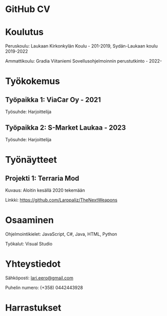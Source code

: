 
# GitHub CV

# Koulutus
Peruskoulu: Laukaan Kirkonkylän Koulu - 201-2019, Sydän-Laukaan koulu 2019-2022

Ammattikoulu: Gradia Viitaniemi Sovellusohjelmoinnin perustutkinto - 2022-

# Työkokemus
## Työpaikka 1: ViaCar Oy - 2021
Työsuhde: Harjoittelija

## Työpaikka 2: S-Market Laukaa - 2023
Työsuhde: Harjoittelija

# Työnäytteet
## Projekti 1: Terraria Mod

Kuvaus: Aloitin kesällä 2020 tekemään 

Linkki: https://github.com/Larppaliz/TheNextWeapons

# Osaaminen
Ohjelmointikielet: JavaScript, C#, Java, HTML, Python

Työkalut: Visual Studio

# Yhteystiedot
Sähköposti: lari.eero@gmail.com

Puhelin numero: (+358) 0442443928

# Harrastukset

